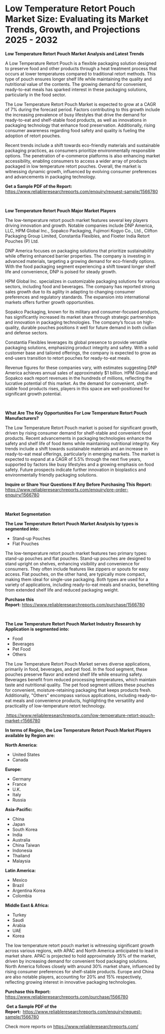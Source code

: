 <p><h1>Low Temperature Retort Pouch Market Size: Evaluating its Market Trends, Growth, and Projections 2025 - 2032</h1></p><p><strong>Low Temperature Retort Pouch Market Analysis and Latest Trends</strong></p>
<p><p>A Low Temperature Retort Pouch is a flexible packaging solution designed to preserve food and other products through a heat treatment process that occurs at lower temperatures compared to traditional retort methods. This type of pouch ensures longer shelf life while maintaining the quality and nutritional value of the contents. The growing demand for convenient, ready-to-eat meals has sparked interest in these packaging solutions, particularly in the food sector.</p><p>The Low Temperature Retort Pouch Market is expected to grow at a CAGR of 7% during the forecast period. Factors contributing to this growth include the increasing prevalence of busy lifestyles that drive the demand for ready-to-eat and shelf-stable food products, as well as innovations in packaging technology that enhance food preservation. Additionally, rising consumer awareness regarding food safety and quality is fueling the adoption of retort pouches. </p><p>Recent trends include a shift towards eco-friendly materials and sustainable packaging practices, as consumers prioritize environmentally responsible options. The penetration of e-commerce platforms is also enhancing market accessibility, enabling consumers to access a wider array of products packaged in low temperature retort pouches. Overall, the market is witnessing dynamic growth, influenced by evolving consumer preferences and advancements in packaging technology.</p></p>
<p><strong>Get a Sample PDF of the Report:&nbsp;</strong> <a href="https://www.reliableresearchreports.com/enquiry/request-sample/1566780?utm_campaign=3012&utm_medium=2&utm_source=Github&utm_content=ia&utm_term=22032025&utm_id=low-temperature-retort-pouch">https://www.reliableresearchreports.com/enquiry/request-sample/1566780</a></p>
<p>&nbsp;</p>
<p><strong>Low Temperature Retort Pouch Major Market Players</strong></p>
<p><p>The low-temperature retort pouch market features several key players driving innovation and growth. Notable companies include DNP America, LLC, HPM Global Inc., Sopakco Packaging, Fujimori Kogyo Co., Ltd., Clifton Packaging Group Limited, Constantia Flexibles, and Floeter India Retort Pouches (P) Ltd.</p><p>DNP America focuses on packaging solutions that prioritize sustainability while offering enhanced barrier properties. The company is investing in advanced materials, targeting a growing demand for eco-friendly options. With the food packaging segment experiencing a shift toward longer shelf life and convenience, DNP is poised for steady growth.</p><p>HPM Global Inc. specializes in customizable packaging solutions for various sectors, including food and beverages. The company has reported strong sales growth due to its agility in adapting to changing consumer preferences and regulatory standards. The expansion into international markets offers further growth opportunities.</p><p>Sopakco Packaging, known for its military and consumer-focused products, has significantly increased its market share through strategic partnerships and innovation in packaging technologies. The company’s focus on high-quality, durable pouches positions it well for future demand in both civilian and defense sectors.</p><p>Constantia Flexibles leverages its global presence to provide versatile packaging solutions, emphasizing product integrity and safety. With a solid customer base and tailored offerings, the company is expected to grow as end-users transition to retort pouches for ready-to-eat meals.</p><p>Revenue figures for these companies vary, with estimates suggesting DNP America achieves annual sales of approximately $1 billion. HPM Global and Sopakco each report revenues in the hundreds of millions, reflecting the lucrative potential of this market. As the demand for convenient, shelf-stable food products rises, players in this space are well-positioned for significant growth potential.</p></p>
<p>&nbsp;</p>
<p><strong>What Are The Key Opportunities For Low Temperature Retort Pouch Manufacturers?</strong></p>
<p><p>The Low Temperature Retort Pouch market is poised for significant growth, driven by rising consumer demand for shelf-stable and convenient food products. Recent advancements in packaging technologies enhance the safety and shelf life of food items while maintaining nutritional integrity. Key trends include a shift towards sustainable materials and an increase in ready-to-eat meal offerings, particularly in emerging markets. The market is expected to expand at a CAGR of 5.5% through the next five years, supported by factors like busy lifestyles and a growing emphasis on food safety. Future prospects indicate further innovation in bioplastics and environmentally friendly packaging solutions.</p></p>
<p><strong>Inquire or Share Your Questions If Any Before Purchasing This Report:</strong> <a href="https://www.reliableresearchreports.com/enquiry/pre-order-enquiry/1566780?utm_campaign=3012&utm_medium=2&utm_source=Github&utm_content=ia&utm_term=22032025&utm_id=low-temperature-retort-pouch">https://www.reliableresearchreports.com/enquiry/pre-order-enquiry/1566780</a></p>
<p>&nbsp;</p>
<p><strong>Market Segmentation</strong></p>
<p><strong>The Low Temperature Retort Pouch Market Analysis by types is segmented into:</strong></p>
<p><ul><li>Stand-up Pouches</li><li>Flat Pouches</li></ul></p>
<p><p>The low-temperature retort pouch market features two primary types: stand-up pouches and flat pouches. Stand-up pouches are designed to stand upright on shelves, enhancing visibility and convenience for consumers. They often include features like zippers or spouts for easy access. Flat pouches, on the other hand, are typically more compact, making them ideal for single-use packaging. Both types are used for a variety of applications, including ready-to-eat meals and snacks, benefiting from extended shelf life and reduced packaging weight.</p></p>
<p><strong>Purchase this Report:&nbsp;</strong><a href="https://www.reliableresearchreports.com/purchase/1566780?utm_campaign=3012&utm_medium=2&utm_source=Github&utm_content=ia&utm_term=22032025&utm_id=low-temperature-retort-pouch">https://www.reliableresearchreports.com/purchase/1566780</a></p>
<p>&nbsp;</p>
<p><strong>The Low Temperature Retort Pouch Market Industry Research by Application is segmented into:</strong></p>
<p><ul><li>Food</li><li>Beverages</li><li>Pet Food</li><li>Others</li></ul></p>
<p><p>The Low Temperature Retort Pouch Market serves diverse applications, primarily in food, beverages, and pet food. In the food segment, these pouches preserve flavor and extend shelf life while ensuring safety. Beverages benefit from reduced processing temperatures, which maintain taste and nutritional quality. The pet food segment utilizes these pouches for convenient, moisture-retaining packaging that keeps products fresh. Additionally, "Others" encompass various applications, including ready-to-eat meals and convenience products, highlighting the versatility and practicality of low-temperature retort technology.</p></p>
<p><a href="https://www.reliableresearchreports.com/low-temperature-retort-pouch-market-r1566780?utm_campaign=3012&utm_medium=2&utm_source=Github&utm_content=ia&utm_term=22032025&utm_id=low-temperature-retort-pouch">&nbsp;https://www.reliableresearchreports.com/low-temperature-retort-pouch-market-r1566780</a></p>
<p><strong>In terms of Region, the Low Temperature Retort Pouch Market Players available by Region are:</strong></p>
<p>
    <p> <strong> North America: </strong>
        <ul>
            <li>United States</li>
            <li>Canada</li>
        </ul>
        </p> 
    <p> <strong> Europe: </strong>
        <ul>
            <li>Germany</li>
            <li>France</li>
            <li>U.K.</li>
            <li>Italy</li>
            <li>Russia</li>
        </ul>
        </p> 
    <p> <strong> Asia-Pacific: </strong>
        <ul>
            <li>China</li>
            <li>Japan</li>
            <li>South Korea</li>
            <li>India</li>
            <li>Australia</li>
            <li>China Taiwan</li>
            <li>Indonesia</li>
            <li>Thailand</li>
            <li>Malaysia</li>
        </ul>
        </p> 
    <p> <strong> Latin America: </strong>
        <ul>
            <li>Mexico</li>
            <li>Brazil</li>
            <li>Argentina Korea</li>
            <li>Colombia</li>
        </ul>
        </p> 
    <p> <strong> Middle East & Africa: </strong>
        <ul>
            <li>Turkey</li>
            <li>Saudi</li>
            <li>Arabia</li>
            <li>UAE</li>
            <li>Korea</li>
        </ul>
    </p>
    </p>
<p><p>The low temperature retort pouch market is witnessing significant growth across various regions, with APAC and North America anticipated to lead in market share. APAC is projected to hold approximately 35% of the market, driven by increasing demand for convenient food packaging solutions. North America follows closely with around 30% market share, influenced by rising consumer preferences for shelf-stable products. Europe and China are also notable players, accounting for 20% and 15% respectively, reflecting growing interest in innovative packaging technologies.</p></p>
<p><strong>Purchase this Report: </strong><a href="https://www.reliableresearchreports.com/purchase/1566780?utm_campaign=3012&utm_medium=2&utm_source=Github&utm_content=ia&utm_term=22032025&utm_id=low-temperature-retort-pouch">https://www.reliableresearchreports.com/purchase/1566780</a></p>
<p>&nbsp;<strong>Get a Sample PDF of the Report:&nbsp;&nbsp;</strong><a href="https://www.reliableresearchreports.com/enquiry/request-sample/1566780?utm_campaign=3012&utm_medium=2&utm_source=Github&utm_content=ia&utm_term=22032025&utm_id=low-temperature-retort-pouch">https://www.reliableresearchreports.com/enquiry/request-sample/1566780</a></p>
<p><strong></strong></p>
<p>Check more reports on <a href="https://www.reliableresearchreports.com/?utm_campaign=3012&utm_medium=2&utm_source=Github&utm_content=ia&utm_term=22032025&utm_id=low-temperature-retort-pouch">https://www.reliableresearchreports.com/</a></p>